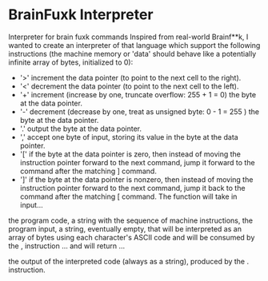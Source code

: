 # BrainFuxk Interpreter
Interpreter for brain fuxk commands
Inspired from real-world Brainf**k, I wanted to create an interpreter of that language which support the following instructions (the machine memory or 'data' should behave like a potentially infinite array of bytes, initialized to 0):

+ '>' increment the data pointer (to point to the next cell to the right).
+ '<' decrement the data pointer (to point to the next cell to the left).
+ '+' increment (increase by one, truncate overflow: 255 + 1 = 0) the byte at the data pointer.
+ '-' decrement (decrease by one, treat as unsigned byte: 0 - 1 = 255 ) the byte at the data pointer.
+ '.' output the byte at the data pointer.
+ ',' accept one byte of input, storing its value in the byte at the data pointer.
+ '[' if the byte at the data pointer is zero, then instead of moving the instruction pointer forward to the next command, jump it forward to the command after the matching ] command.
+ ']' if the byte at the data pointer is nonzero, then instead of moving the instruction pointer forward to the next command, jump it back to the command after the matching [ command.
The function will take in input...

the program code, a string with the sequence of machine instructions,
the program input, a string, eventually empty, that will be interpreted as an array of bytes using each character's ASCII code and will be consumed by the , instruction
... and will return ...

the output of the interpreted code (always as a string), produced by the . instruction.
